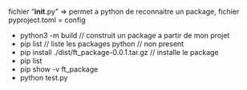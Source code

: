 fichier “__init__.py” ⇒ permet a python de reconnaitre un package, 
fichier pyproject.toml = config

- python3 -m build  // construit un package a partir de mon projet
- pip list  // liste les packages python // non present
- pip install ./dist/ft_package-0.0.1.tar.gz // installe le package
- pip list
- pip show -v ft_package
- python test.py